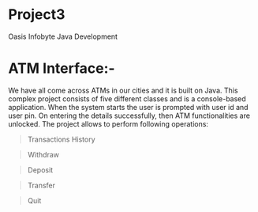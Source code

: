 # Project3
Oasis Infobyte Java Development 
# ATM Interface:-
   We have all come across ATMs in our cities and it is built on Java. This complex project consists of
five different classes and is a console-based application. When the system starts the user is
prompted with user id and user pin. On entering the details successfully, then ATM functionalities
are unlocked. The project allows to perform following operations:

>Transactions History

>Withdraw

>Deposit

>Transfer

>Quit
